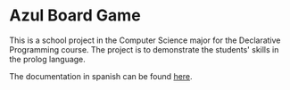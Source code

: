 # Azul Board Game
 
This is a school project in the Computer Science major for the Declarative Programming course. The project is to demonstrate the students' skills in the prolog language.

The documentation in spanish can be found [here](./doc/AZUL.pdf).   